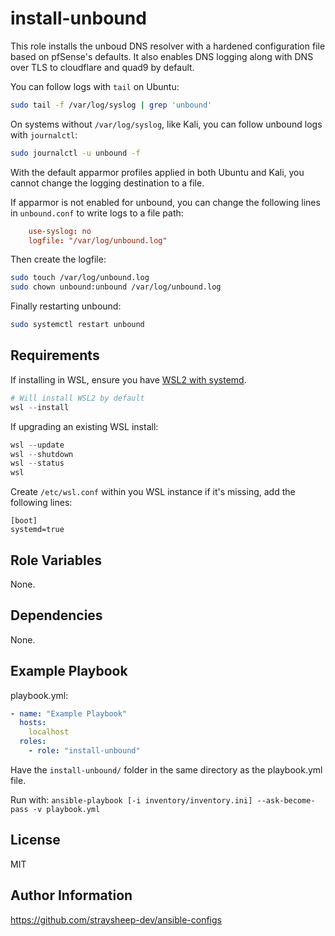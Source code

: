 install-unbound
=========

This role installs the unboud DNS resolver with a hardened configuration file based on pfSense's defaults. It also enables DNS logging along with DNS over TLS to cloudflare and quad9 by default.

You can follow logs with `tail` on Ubuntu:

```bash
sudo tail -f /var/log/syslog | grep 'unbound'
```

On systems without `/var/log/syslog`, like Kali, you can follow unbound logs with `journalctl`:

```bash
sudo journalctl -u unbound -f
```

With the default apparmor profiles applied in both Ubuntu and Kali, you cannot change the logging destination to a file.

If apparmor is not enabled for unbound, you can change the following lines in `unbound.conf` to write logs to a file path:

```conf
	use-syslog: no
	logfile: "/var/log/unbound.log"
```

Then create the logfile:

```bash
sudo touch /var/log/unbound.log
sudo chown unbound:unbound /var/log/unbound.log
```

Finally restarting unbound:

```bash
sudo systemctl restart unbound
```

Requirements
------------

If installing in WSL, ensure you have [WSL2 with systemd](https://learn.microsoft.com/en-us/windows/wsl/wsl-config#systemd-support).

```powershell
# Will install WSL2 by default
wsl --install
```

If upgrading an existing WSL install:

```powershell
wsl --update
wsl --shutdown
wsl --status
wsl
```

Create `/etc/wsl.conf` within you WSL instance if it's missing, add the following lines:

```
[boot]
systemd=true
```

Role Variables
--------------

None.

Dependencies
------------

None.

Example Playbook
----------------

playbook.yml:

```yml
- name: "Example Playbook"
  hosts:
    localhost
  roles:
    - role: "install-unbound"
```

Have the `install-unbound/` folder in the same directory as the playbook.yml file.

Run with: `ansible-playbook [-i inventory/inventory.ini] --ask-become-pass -v playbook.yml`

License
-------

MIT

Author Information
------------------

https://github.com/straysheep-dev/ansible-configs
